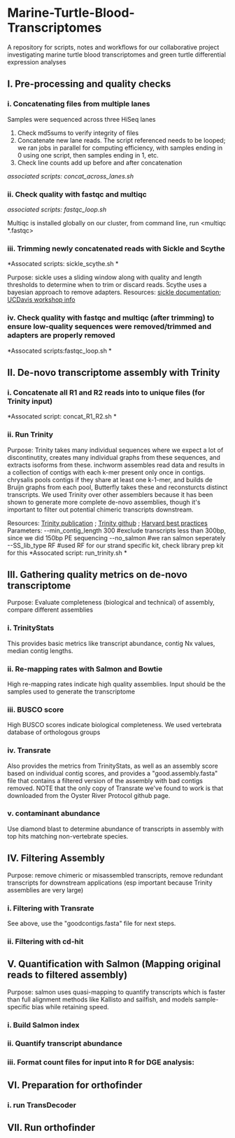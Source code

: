 # Marine-Turtle-Blood-Transcriptomes
A repository for scripts, notes and workflows for our collaborative project investigating marine turtle blood transcriptomes and green turtle differential expression analyses

## I. Pre-processing and quality checks
### i. Concatenating files from multiple lanes
Samples were sequenced across three HiSeq lanes

1. Check md5sums to verify integrity of files
2. Concatenate new lane reads. The script referenced needs to be looped; we ran jobs in parallel for computing efficiency, with samples ending in 0 using one script, then samples ending in 1, etc.
3. Check line counts add up before and after concatenation

*associated scripts: concat_across_lanes.sh*

### ii. Check quality with fastqc and multiqc
*associated scripts: fastqc_loop.sh*

Multiqc is installed globally on our cluster, from command line, run <multiqc *.fastqc>


### iii. Trimming newly concatenated reads with Sickle and Scythe
*Assocated scripts: sickle_scythe.sh *

Purpose: sickle uses a sliding window along with quality and length thresholds to determine when to trim or discard reads. Scythe uses a bayesian approach to remove adapters.
Resources:  [sickle documentation](https://github.com/najoshi/sickle); [UCDavis workshop info](https://bioinformatics.ucdavis.edu/research-computing/software/)

### iv. Check quality with fastqc and multiqc (after trimming) to ensure low-quality sequences were removed/trimmed and adapters are properly removed
*Assocated scripts:fastqc_loop.sh *

## II. De-novo transcriptome assembly with Trinity
### i. Concatenate all R1 and R2 reads into to unique files (for Trinity input)
*Assocated script: concat_R1_R2.sh *

### ii. Run Trinity
Purpose: Trinity takes many individual sequences where we expect a lot of discontinutity, creates many individual graphs from these sequences, and extracts isoforms from these. inchworm assembles read data and results in a collection of contigs with each k-mer present only once in contigs. chrysalis pools contigs if they share at least one k-1-mer, and builds de Bruijn graphs from each pool, Butterfly takes these and reconsturcts distinct transcripts. We used Trinity over other assemblers because it has been shown to generate more complete de-novo assemblies, though it's important to filter out potential chimeric transcripts downstream.

Resources: [Trinity publication](https://www.ncbi.nlm.nih.gov/pmc/articles/PMC3571712/) ; [Trinity github](https://github.com/trinityrnaseq/trinityrnaseq) ; [Harvard best practices](https://informatics.fas.harvard.edu/best-practices-for-de-novo-transcriptome-assembly-with-trinity.html)
Parameters: --min_contig_length 300 #exclude transcripts less than 300bp, since we did 150bp PE sequencing
--no_salmon #we ran salmon seperately
--SS_lib_type RF #used RF for our strand specific kit, check library prep kit for this
*Assocated script: run_trinity.sh *

## III. Gathering quality metrics on de-novo transcriptome
Purpose: Evaluate completeness (biological and technical) of assembly, compare different assemblies
### i. TrinityStats
This provides basic metrics like transcript abundance, contig Nx values, median contig lengths.
### ii. Re-mapping rates with Salmon and Bowtie
High re-mapping rates indicate high quality assemblies. Input should be the samples used to generate the transcriptome

### iii. BUSCO score
High BUSCO scores indicate biological completeness. We used vertebrata database of orthologous groups

### iv. Transrate
Also provides the metrics from TrinityStats, as well as an assembly score based on individual contig scores, and provides a "good.assembly.fasta" file that contains a filtered version of the assembly with bad contigs removed. NOTE that the only copy of Transrate we've found to work is that downloaded from the Oyster River Protocol github page.

### v. contaminant abundance
Use diamond blast to determine abundance of transcripts in assembly with top hits matching non-vertebrate species.

## IV. Filtering Assembly
Purpose: remove chimeric or misassembled transcripts, remove redundant transcripts for downstream applications (esp important because Trinity assemblies are very large)
### i. Filtering with Transrate
See above, use the "goodcontigs.fasta" file for next steps.
### ii. Filtering with cd-hit


## V. Quantification with Salmon (Mapping original reads to filtered assembly)
Purpose: salmon uses quasi-mapping to quantify transcripts which is faster than full alignment methods like Kallisto and sailfish, and models sample-specific bias while retaining speed.
### i. Build Salmon index

### ii. Quantify transcript abundance

### iii. Format count files for input into R for DGE analysis:

## VI. Preparation for orthofinder
### i. run TransDecoder

## VII. Run orthofinder
